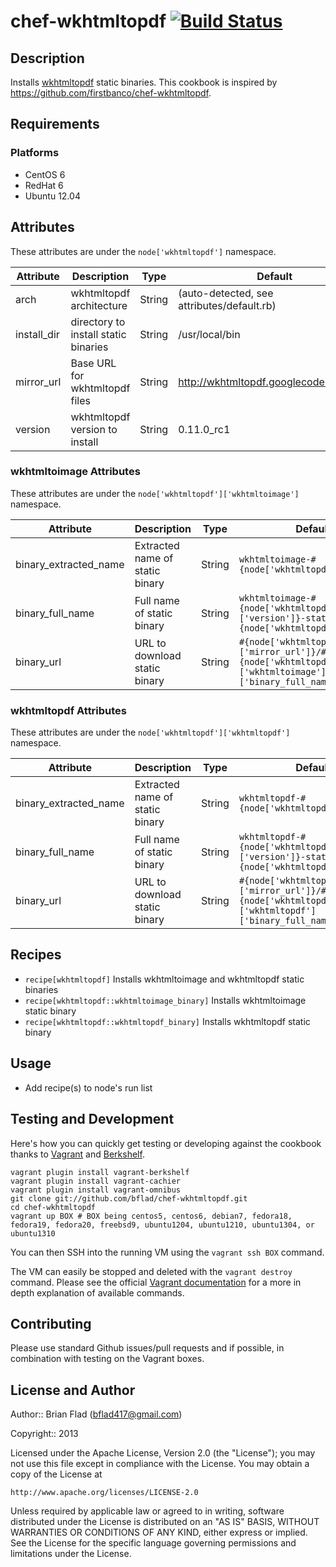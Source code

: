 # chef-wkhtmltopdf [![Build Status](https://secure.travis-ci.org/bflad/chef-wkhtmltopdf.png?branch=master)](http://travis-ci.org/bflad/chef-wkhtmltopdf)

## Description

Installs [wkhtmltopdf](http://code.google.com/p/wkhtmltopdf/) static binaries. This cookbook is inspired by https://github.com/firstbanco/chef-wkhtmltopdf.

## Requirements

### Platforms

* CentOS 6
* RedHat 6
* Ubuntu 12.04

## Attributes

These attributes are under the `node['wkhtmltopdf']` namespace.

Attribute | Description | Type | Default
----------|-------------|------|--------
arch | wkhtmltopdf architecture | String | (auto-detected, see attributes/default.rb)
install_dir | directory to install static binaries | String | /usr/local/bin
mirror_url | Base URL for wkhtmltopdf files | String | http://wkhtmltopdf.googlecode.com/files
version | wkhtmltopdf version to install | String | 0.11.0_rc1

### wkhtmltoimage Attributes

These attributes are under the `node['wkhtmltopdf']['wkhtmltoimage']` namespace.

Attribute | Description | Type | Default
----------|-------------|------|--------
binary_extracted_name | Extracted name of static binary | String | `wkhtmltoimage-#{node['wkhtmltopdf']['arch']}`
binary_full_name | Full name of static binary | String | `wkhtmltoimage-#{node['wkhtmltopdf']['version']}-static-#{node['wkhtmltopdf']['arch']}`
binary_url | URL to download static binary | String | `#{node['wkhtmltopdf']['mirror_url']}/#{node['wkhtmltopdf']['wkhtmltoimage']['binary_full_name']}.tar.bz2`

### wkhtmltopdf Attributes

These attributes are under the `node['wkhtmltopdf']['wkhtmltopdf']` namespace.

Attribute | Description | Type | Default
----------|-------------|------|--------
binary_extracted_name | Extracted name of static binary | String | `wkhtmltopdf-#{node['wkhtmltopdf']['arch']}`
binary_full_name | Full name of static binary | String | `wkhtmltopdf-#{node['wkhtmltopdf']['version']}-static-#{node['wkhtmltopdf']['arch']}`
binary_url | URL to download static binary | String | `#{node['wkhtmltopdf']['mirror_url']}/#{node['wkhtmltopdf']['wkhtmltopdf']['binary_full_name']}.tar.bz2`

## Recipes

* `recipe[wkhtmltopdf]` Installs wkhtmltoimage and wkhtmltopdf static binaries
* `recipe[wkhtmltopdf::wkhtmltoimage_binary]` Installs wkhtmltoimage static binary
* `recipe[wkhtmltopdf::wkhtmltopdf_binary]` Installs wkhtmltopdf static binary

## Usage

* Add recipe(s) to node's run list

## Testing and Development

Here's how you can quickly get testing or developing against the cookbook thanks to [Vagrant](http://vagrantup.com/) and [Berkshelf](http://berkshelf.com/).

    vagrant plugin install vagrant-berkshelf
    vagrant plugin install vagrant-cachier
    vagrant plugin install vagrant-omnibus
    git clone git://github.com/bflad/chef-wkhtmltopdf.git
    cd chef-wkhtmltopdf
    vagrant up BOX # BOX being centos5, centos6, debian7, fedora18, fedora19, fedora20, freebsd9, ubuntu1204, ubuntu1210, ubuntu1304, or ubuntu1310

You can then SSH into the running VM using the `vagrant ssh BOX` command.

The VM can easily be stopped and deleted with the `vagrant destroy` command. Please see the official [Vagrant documentation](http://docs.vagrantup.com/v2/cli/index.html) for a more in depth explanation of available commands.

## Contributing

Please use standard Github issues/pull requests and if possible, in combination with testing on the Vagrant boxes.

## License and Author

Author:: Brian Flad (<bflad417@gmail.com>)

Copyright:: 2013

Licensed under the Apache License, Version 2.0 (the "License");
you may not use this file except in compliance with the License.
You may obtain a copy of the License at

    http://www.apache.org/licenses/LICENSE-2.0

Unless required by applicable law or agreed to in writing, software
distributed under the License is distributed on an "AS IS" BASIS,
WITHOUT WARRANTIES OR CONDITIONS OF ANY KIND, either express or implied.
See the License for the specific language governing permissions and
limitations under the License.
